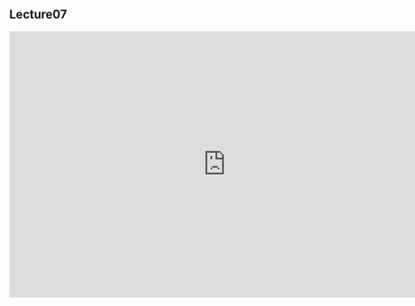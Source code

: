 ## Lecture07 

<iframe src="https://docs.google.com/presentation/d/e/2PACX-1vQ3qzsqdGizbynyZHkxy8xPg5F4xyGR1iT-VLiEiX7NA7qCYyp0K-1bAF6w4MHkR18Glmv3jqLYnW5C/embed?start=true&loop=true&delayms=30000" frameborder="0" width="780" height="480" allowfullscreen="true" mozallowfullscreen="true" webkitallowfullscreen="true"></iframe>